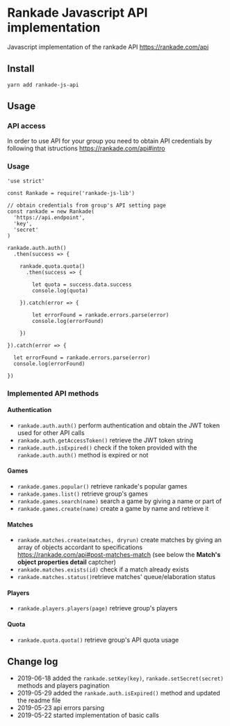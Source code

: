 # Rankade Javascript API implementation

Javascript implementation of the rankade API https://rankade.com/api

## Install

    yarn add rankade-js-api

## Usage

### API access

In order to use API for your group you need to obtain API credentials by following that istructions https://rankade.com/api#intro

### Usage


    'use strict'

    const Rankade = require('rankade-js-lib')

    // obtain credentials from group's API setting page
    const rankade = new Rankade(
      'https://api.endpoint',
      'key',
      'secret'
    )

    rankade.auth.auth()
      .then(success => {

        rankade.quota.quota()
          .then(success => {

            let quota = success.data.success
            console.log(quota)

        }).catch(error => {

            let errorFound = rankade.errors.parse(error)
            console.log(errorFound)

        })

    }).catch(error => {

      let errorFound = rankade.errors.parse(error)
      console.log(errorFound)

    })

### Implemented API methods

#### Authentication

- <code>rankade.auth.auth()</code> perform authentication and obtain the JWT token used for other API calls
- <code>rankade.auth.getAccessToken()</code> retrieve the JWT token string
- <code>rankade.auth.isExpired()</code> check if the token provided with the <code>rankade.auth.auth()</code> method is expired or not

#### Games

- <code>rankade.games.popular()</code> retrieve rankade's popular games
- <code>rankade.games.list()</code> retrieve group's games
- <code>rankade.games.search(name)</code> search a game by giving a name or part of
- <code>rankade.games.create(name)</code> create a game by name and retrieve it

#### Matches

- <code>rankade.matches.create(matches, dryrun)</code> create matches by giving an array of objects accordant to specifications https://rankade.com/api#post-matches-match (see below the **Match's object properties detail** captcher)
- <code>rankade.matches.exists(id)</code> check if a match already exists
- <code>rankade.matches.status()</code>retrieve matches' queue/elaboration status

#### Players

- <code>rankade.players.players(page)</code> retrieve group's players

#### Quota

- <code>rankade.quota.quota()</code> retrieve group's API quota usage

## Change log

- 2019-06-18 added the <code>rankade.setKey(key)</code>, <code>rankade.setSecret(secret)</code> methods and players pagination
- 2019-05-29 added the <code>rankade.auth.isExpired()</code> method and updated the readme file
- 2019-05-23 api errors parsing
- 2019-05-22 started implementation of basic calls
